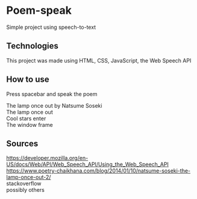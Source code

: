 # Poem-speak

Simple project using speech-to-text

## Technologies
This project was made using HTML, CSS, JavaScript, the Web Speech API

## How to use
Press spacebar and speak the poem

The lamp once out by Natsume Soseki <br/>
The lamp once out <br/>
Cool stars enter <br/>
The window frame <br/>

## Sources
https://developer.mozilla.org/en-US/docs/Web/API/Web_Speech_API/Using_the_Web_Speech_API <br/>
https://www.poetry-chaikhana.com/blog/2014/01/10/natsume-soseki-the-lamp-once-out-2/ <br/>
stackoverflow <br/>
possibly others
